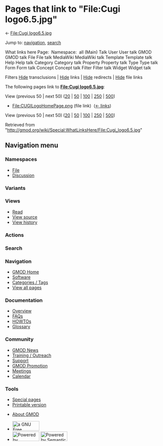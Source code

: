 <div id="mw-page-base" class="noprint">

</div>

<div id="mw-head-base" class="noprint">

</div>

<div id="content" class="mw-body" role="main">

<span id="top"></span>

<div id="mw-js-message" style="display:none;">

</div>



# <span dir="auto">Pages that link to "File:Cugi logo6.5.jpg"</span>

<div id="bodyContent">

<div id="contentSub">

← [File:Cugi
logo6.5.jpg](/wiki/File:Cugi_logo6.5.jpg "File:Cugi logo6.5.jpg")

</div>

<div id="jump-to-nav" class="mw-jump">

Jump to: [navigation](#mw-navigation), [search](#p-search)

</div>

<div id="mw-content-text">

What links here Page:  Namespace:  all (Main) Talk User User talk GMOD
GMOD talk File File talk MediaWiki MediaWiki talk Template Template talk
Help Help talk Category Category talk Property Property talk Type Type
talk Form Form talk Concept Concept talk Filter Filter talk Widget
Widget talk

Filters
[Hide](/mediawiki/index.php?title=Special:WhatLinksHere/File:Cugi_logo6.5.jpg&hidetrans=1 "Special:WhatLinksHere/File:Cugi logo6.5.jpg")
transclusions \|
[Hide](/mediawiki/index.php?title=Special:WhatLinksHere/File:Cugi_logo6.5.jpg&hidelinks=1 "Special:WhatLinksHere/File:Cugi logo6.5.jpg")
links \|
[Hide](/mediawiki/index.php?title=Special:WhatLinksHere/File:Cugi_logo6.5.jpg&hideredirs=1 "Special:WhatLinksHere/File:Cugi logo6.5.jpg")
redirects \|
[Hide](/mediawiki/index.php?title=Special:WhatLinksHere/File:Cugi_logo6.5.jpg&hideimages=1 "Special:WhatLinksHere/File:Cugi logo6.5.jpg")
file links

The following pages link to **[File:Cugi
logo6.5.jpg](/wiki/File:Cugi_logo6.5.jpg "File:Cugi logo6.5.jpg")**:

View (previous 50 \| next 50)
([20](/mediawiki/index.php?title=Special:WhatLinksHere/File:Cugi_logo6.5.jpg&limit=20 "Special:WhatLinksHere/File:Cugi logo6.5.jpg")
\|
[50](/mediawiki/index.php?title=Special:WhatLinksHere/File:Cugi_logo6.5.jpg&limit=50 "Special:WhatLinksHere/File:Cugi logo6.5.jpg")
\|
[100](/mediawiki/index.php?title=Special:WhatLinksHere/File:Cugi_logo6.5.jpg&limit=100 "Special:WhatLinksHere/File:Cugi logo6.5.jpg")
\|
[250](/mediawiki/index.php?title=Special:WhatLinksHere/File:Cugi_logo6.5.jpg&limit=250 "Special:WhatLinksHere/File:Cugi logo6.5.jpg")
\|
[500](/mediawiki/index.php?title=Special:WhatLinksHere/File:Cugi_logo6.5.jpg&limit=500 "Special:WhatLinksHere/File:Cugi logo6.5.jpg"))

- [File:CUGILogoHomePage.png](/wiki/File:CUGILogoHomePage.png "File:CUGILogoHomePage.png")
  (file link) ‎ <span class="mw-whatlinkshere-tools">([←
  links](/mediawiki/index.php?title=Special:WhatLinksHere&target=File%3ACUGILogoHomePage.png "Special:WhatLinksHere"))</span>

View (previous 50 \| next 50)
([20](/mediawiki/index.php?title=Special:WhatLinksHere/File:Cugi_logo6.5.jpg&limit=20 "Special:WhatLinksHere/File:Cugi logo6.5.jpg")
\|
[50](/mediawiki/index.php?title=Special:WhatLinksHere/File:Cugi_logo6.5.jpg&limit=50 "Special:WhatLinksHere/File:Cugi logo6.5.jpg")
\|
[100](/mediawiki/index.php?title=Special:WhatLinksHere/File:Cugi_logo6.5.jpg&limit=100 "Special:WhatLinksHere/File:Cugi logo6.5.jpg")
\|
[250](/mediawiki/index.php?title=Special:WhatLinksHere/File:Cugi_logo6.5.jpg&limit=250 "Special:WhatLinksHere/File:Cugi logo6.5.jpg")
\|
[500](/mediawiki/index.php?title=Special:WhatLinksHere/File:Cugi_logo6.5.jpg&limit=500 "Special:WhatLinksHere/File:Cugi logo6.5.jpg"))

</div>

<div class="printfooter">

Retrieved from
"<http://gmod.org/wiki/Special:WhatLinksHere/File:Cugi_logo6.5.jpg>"

</div>

<div id="catlinks" class="catlinks catlinks-allhidden">

</div>

<div class="visualClear">

</div>

</div>

</div>

<div id="mw-navigation">

## Navigation menu

<div id="mw-head">



<div id="left-navigation">

<div id="p-namespaces" class="vectorTabs" role="navigation"
aria-labelledby="p-namespaces-label">

### Namespaces

- <span id="ca-nstab-image"><a href="/wiki/File:Cugi_logo6.5.jpg" accesskey="c"
  title="View the file page [c]">File</a></span>
- <span id="ca-talk"><a
  href="/mediawiki/index.php?title=File_talk:Cugi_logo6.5.jpg&amp;action=edit&amp;redlink=1"
  accesskey="t"
  title="Discussion about the content page [t]">Discussion</a></span>

</div>

<div id="p-variants" class="vectorMenu emptyPortlet" role="navigation"
aria-labelledby="p-variants-label">

### 

### Variants[](#)

<div class="menu">

</div>

</div>

</div>

<div id="right-navigation">

<div id="p-views" class="vectorTabs" role="navigation"
aria-labelledby="p-views-label">

### Views

- <span id="ca-view">[Read](/wiki/File:Cugi_logo6.5.jpg)</span>
- <span id="ca-viewsource"><a
  href="/mediawiki/index.php?title=File:Cugi_logo6.5.jpg&amp;action=edit"
  accesskey="e" title="This page is protected.
  You can view its source [e]">View source</a></span>
- <span id="ca-history"><a
  href="/mediawiki/index.php?title=File:Cugi_logo6.5.jpg&amp;action=history"
  accesskey="h" title="Past revisions of this page [h]">View history</a></span>

</div>

<div id="p-cactions" class="vectorMenu emptyPortlet" role="navigation"
aria-labelledby="p-cactions-label">

### Actions[](#)

<div class="menu">

</div>

</div>

<div id="p-search" role="search">

### Search

<div id="simpleSearch">

</div>

</div>

</div>

</div>

<div id="mw-panel">

<div id="p-logo" role="banner">

<a href="/wiki/Main_Page"
style="background-image: url(http://gmod.org/images/GMOD-cogs.png);"
title="Visit the main page"></a>

</div>

<div id="p-Navigation" class="portal" role="navigation"
aria-labelledby="p-Navigation-label">

### Navigation

<div class="body">

- <span id="n-GMOD-Home">[GMOD Home](/wiki/Main_Page)</span>
- <span id="n-Software">[Software](/wiki/GMOD_Components)</span>
- <span id="n-Categories-.2F-Tags">[Categories /
  Tags](/wiki/Categories)</span>
- <span id="n-View-all-pages">[View all
  pages](/wiki/Special:AllPages)</span>

</div>

</div>

<div id="p-Documentation" class="portal" role="navigation"
aria-labelledby="p-Documentation-label">

### Documentation

<div class="body">

- <span id="n-Overview">[Overview](/wiki/Overview)</span>
- <span id="n-FAQs">[FAQs](/wiki/Category:FAQ)</span>
- <span id="n-HOWTOs">[HOWTOs](/wiki/Category:HOWTO)</span>
- <span id="n-Glossary">[Glossary](/wiki/Glossary)</span>

</div>

</div>

<div id="p-Community" class="portal" role="navigation"
aria-labelledby="p-Community-label">

### Community

<div class="body">

- <span id="n-GMOD-News">[GMOD News](/wiki/GMOD_News)</span>
- <span id="n-Training-.2F-Outreach">[Training /
  Outreach](/wiki/Training_and_Outreach)</span>
- <span id="n-Support">[Support](/wiki/Support)</span>
- <span id="n-GMOD-Promotion">[GMOD
  Promotion](/wiki/GMOD_Promotion)</span>
- <span id="n-Meetings">[Meetings](/wiki/Meetings)</span>
- <span id="n-Calendar">[Calendar](/wiki/Calendar)</span>

</div>

</div>

<div id="p-tb" class="portal" role="navigation"
aria-labelledby="p-tb-label">

### Tools

<div class="body">

- <span id="t-specialpages"><a href="/wiki/Special:SpecialPages" accesskey="q"
  title="A list of all special pages [q]">Special pages</a></span>
- <span id="t-print"><a
  href="/mediawiki/index.php?title=Special:WhatLinksHere/File:Cugi_logo6.5.jpg&amp;printable=yes"
  rel="alternate" accesskey="p"
  title="Printable version of this page [p]">Printable version</a></span>

</div>

</div>

</div>

</div>

<div id="footer" role="contentinfo">

- <span id="footer-places-about">[About
  GMOD](/wiki/GMOD:About "GMOD:About")</span>

<!-- -->

- <span id="footer-copyrightico">[<img src="http://www.gnu.org/graphics/gfdl-logo-small.png" width="88"
  height="31" alt="a GNU Free Documentation License" />](http://www.gnu.org/licenses/fdl-1.3.html)</span>
- <span id="footer-poweredbyico">[<img src="/mediawiki/skins/common/images/poweredby_mediawiki_88x31.png"
  width="88" height="31" alt="Powered by MediaWiki" />](//www.mediawiki.org/)
  [<img
  src="/mediawiki/extensions/SemanticMediaWiki/includes/../resources/images/smw_button.png"
  width="88" height="31" alt="Powered by Semantic MediaWiki" />](https://www.semantic-mediawiki.org/wiki/Semantic_MediaWiki)</span>

<div style="clear:both">

</div>

</div>
